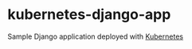 # kubernetes-django-app
Sample Django application deployed with [Kubernetes](https://kubernetes.io)
